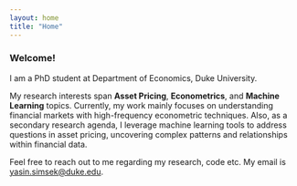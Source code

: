 ```yaml
---
layout: home
title: "Home"
---
```


### Welcome!
I am a PhD student at Department of Economics, Duke University. 

My research interests span **Asset Pricing**, **Econometrics**, and **Machine Learning** topics. Currently, my work mainly focuses on understanding financial markets with high-frequency econometric techniques. Also, as a secondary research agenda, I leverage machine learning tools to address questions in asset pricing, uncovering complex patterns and relationships within financial data.

Feel free to reach out to me regarding my research, code etc. My email is [yasin.simsek@duke.edu](mailto:yasin.simsek@duke.edu).
